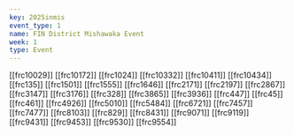 ```yaml
---
key: 2025inmis
event_type: 1
name: FIN District Mishawaka Event
week: 1
type: Event
---
```

[[frc10029]]
[[frc10172]]
[[frc1024]]
[[frc10332]]
[[frc10411]]
[[frc10434]]
[[frc135]]
[[frc1501]]
[[frc1555]]
[[frc1646]]
[[frc2171]]
[[frc2197]]
[[frc2867]]
[[frc3147]]
[[frc3176]]
[[frc328]]
[[frc3865]]
[[frc3936]]
[[frc447]]
[[frc45]]
[[frc461]]
[[frc4926]]
[[frc5010]]
[[frc5484]]
[[frc6721]]
[[frc7457]]
[[frc7477]]
[[frc8103]]
[[frc829]]
[[frc8431]]
[[frc9071]]
[[frc9119]]
[[frc9431]]
[[frc9453]]
[[frc9530]]
[[frc9554]]
